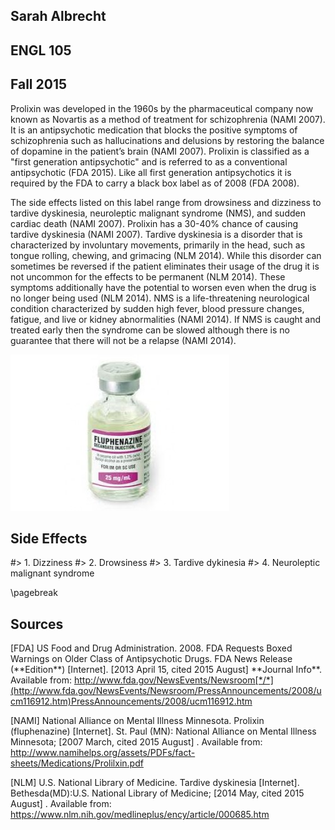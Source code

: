 ## Sarah Albrecht

## ENGL 105

## Fall 2015

Prolixin was developed in the 1960s by the pharmaceutical company now
known as Novartis as a method of treatment for schizophrenia (NAMI
2007). It is an antipsychotic medication that blocks the positive
symptoms of schizophrenia such as hallucinations and delusions by
restoring the balance of dopamine in the patient’s brain (NAMI 2007).
Prolixin is classified as a "first generation antipsychotic" and is
referred to as a conventional antipsychotic (FDA 2015). Like all first
generation antipsychotics it is required by the FDA to carry a black box
label as of 2008 (FDA 2008).

The side effects listed on this label range from drowsiness and
dizziness to tardive dyskinesia, neuroleptic malignant syndrome (NMS),
and sudden cardiac death (NAMI 2007). Prolixin has a 30-40% chance of
causing tardive dyskinesia (NAMI 2007). Tardive dyskinesia is a disorder
that is characterized by involuntary movements, primarily in the head,
such as tongue rolling, chewing, and grimacing (NLM 2014). While this
disorder can sometimes be reversed if the patient eliminates their usage
of the drug it is not uncommon for the effects to be permanent (NLM
2014). These symptoms additionally have the potential to worsen even
when the drug is no longer being used (NLM 2014). NMS is a
life-threatening neurological condition characterized by sudden high
fever, blood pressure changes, fatigue, and live or kidney abnormalities
(NAMI 2014). If NMS is caught and treated early then the syndrome can be
slowed although there is no guarantee that there will not be a relapse
(NAMI 2014).

![](media/image1.jpg)


  **Side Effects**
  --------------------------------
#> 1.       Dizziness
#> 2.       Drowsiness
#> 3.       Tardive dykinesia
#> 4.       Neuroleptic malignant syndrome


\pagebreak

## Sources

\[FDA\] US Food and Drug Administration. 2008. FDA Requests Boxed
Warnings on Older Class of Antipsychotic Drugs. FDA News Release
(\*\*Edition\*\*) \[Internet\]. \[2013 April 15, cited 2015 August\]
\*\*Journal Info\*\*. Available from:
http://www.fda.gov/NewsEvents/Newsroom[*/*](http://www.fda.gov/NewsEvents/Newsroom/PressAnnouncements/2008/ucm116912.htm)PressAnnouncements/2008/ucm116912.htm

\[NAMI\] National Alliance on Mental Illness Minnesota. Prolixin
(fluphenazine) \[Internet\]. St. Paul (MN): National Alliance on Mental
Illness Minnesota; \[2007 March, cited 2015 August\] . Available from:
http://www.namihelps.org/assets/PDFs/fact-sheets/Medications/Prolilxin.pdf

\[NLM\] U.S. National Library of Medicine. Tardive dyskinesia
\[Internet\]. Bethesda(MD):U.S. National Library of Medicine; \[2014
May, cited 2015 August\] . Available from:
https://www.nlm.nih.gov/medlineplus/ency/article/000685.htm
